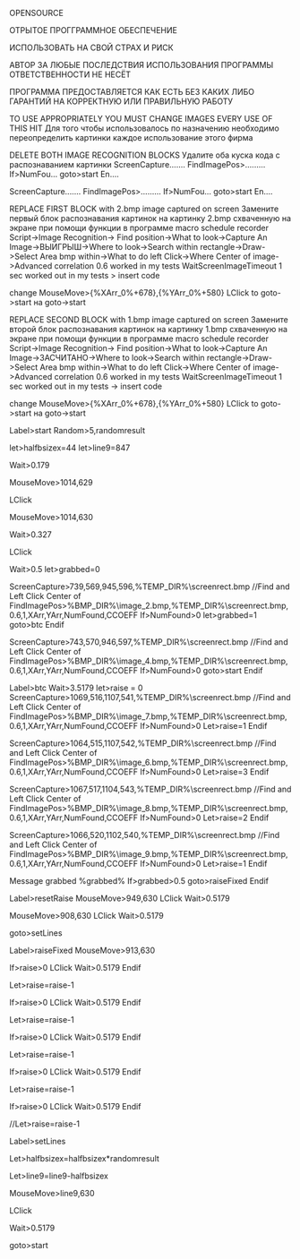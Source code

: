 OPENSOURCE

ОТРЫТОЕ ПРОГГРАММНОЕ ОБЕСПЕЧЕНИЕ

ИСПОЛЬЗОВАТЬ НА СВОЙ СТРАХ И РИСК

АВТОР ЗА ЛЮБЫЕ ПОСЛЕДСТВИЯ ИСПОЛЬЗОВАНИЯ ПРОГРАММЫ ОТВЕТСТВЕННОСТИ НЕ НЕСЁТ

ПРОГРАММА ПРЕДОСТАВЛЯЕТСЯ КАК ЕСТЬ БЕЗ КАКИХ ЛИБО ГАРАНТИЙ НА КОРРЕКТНУЮ ИЛИ ПРАВИЛЬНУЮ РАБОТУ 


TO USE APPROPRIATELY YOU MUST CHANGE IMAGES EVERY USE OF THIS HIT
Для того чтобы использовалось по назначению необходимо переопределить картинки каждое использование этого фирма

DELETE BOTH IMAGE RECOGNITION BLOCKS
Удалите оба куска кода с распознаванием картинки
ScreenCapture.......
FindImagePos>.........
If>NumFou...
  goto>start
En....

ScreenCapture.......
FindImagePos>.........
If>NumFou...
  goto>start
En....

REPLACE FIRST BLOCK with 2.bmp image captured on screen
Замените первый блок распознавания картинок на картинку 2.bmp схваченную на экране при помощи функции в программе macro schedule recorder
Script->Image Recognition-> Find position->What to look->Capture An Image->ВЫИГРЫШ->Where to look->Search within rectangle->Draw->Select Area bmp within->What to do left Click->Where Center of image->Advanced correlation 0.6 worked in my tests WaitScreenImageTimeout 1 sec worked out in my tests > insert code 

change 
 MouseMove>{%XArr_0%+678},{%YArr_0%+580}
  LClick
to goto->start
на goto->start

REPLACE SECOND BLOCK with 1.bmp image captured on screen
Замените второй блок распознавания картинок на картинку 1.bmp схваченную на экране при помощи функции в программе macro schedule recorder
Script->Image Recognition-> Find position->What to look->Capture An Image->ЗАСЧИТАНО->Where to look->Search within rectangle->Draw->Select Area bmp within->What to do left Click->Where Center of image->Advanced correlation 0.6 worked in my tests WaitScreenImageTimeout 1 sec worked out in my tests -> insert code 

change 
 MouseMove>{%XArr_0%+678},{%YArr_0%+580}
  LClick
to goto->start
на goto->start


Label>start
Random>5,randomresult

let>halfbsizex=44
let>line9=847

Wait>0.179

MouseMove>1014,629

LClick

MouseMove>1014,630

Wait>0.327

LClick

Wait>0.5
let>grabbed=0

ScreenCapture>739,569,945,596,%TEMP_DIR%\screenrect.bmp
//Find and Left Click Center of 
FindImagePos>%BMP_DIR%\image_2.bmp,%TEMP_DIR%\screenrect.bmp,0.6,1,XArr,YArr,NumFound,CCOEFF
If>NumFound>0
  let>grabbed=1
  goto>btc
Endif

ScreenCapture>743,570,946,597,%TEMP_DIR%\screenrect.bmp
//Find and Left Click Center of 
FindImagePos>%BMP_DIR%\image_4.bmp,%TEMP_DIR%\screenrect.bmp,0.6,1,XArr,YArr,NumFound,CCOEFF
If>NumFound>0
  goto>start
Endif

Label>btc
Wait>3.5179
let>raise = 0
ScreenCapture>1069,516,1107,541,%TEMP_DIR%\screenrect.bmp
//Find and Left Click Center of 
FindImagePos>%BMP_DIR%\image_7.bmp,%TEMP_DIR%\screenrect.bmp,0.6,1,XArr,YArr,NumFound,CCOEFF
If>NumFound>0
  Let>raise=1
Endif


ScreenCapture>1064,515,1107,542,%TEMP_DIR%\screenrect.bmp
//Find and Left Click Center of 
FindImagePos>%BMP_DIR%\image_6.bmp,%TEMP_DIR%\screenrect.bmp,0.6,1,XArr,YArr,NumFound,CCOEFF
If>NumFound>0
  Let>raise=3
Endif

ScreenCapture>1067,517,1104,543,%TEMP_DIR%\screenrect.bmp
//Find and Left Click Center of 
FindImagePos>%BMP_DIR%\image_8.bmp,%TEMP_DIR%\screenrect.bmp,0.6,1,XArr,YArr,NumFound,CCOEFF
If>NumFound>0
  Let>raise=2
Endif

ScreenCapture>1066,520,1102,540,%TEMP_DIR%\screenrect.bmp
//Find and Left Click Center of 
FindImagePos>%BMP_DIR%\image_9.bmp,%TEMP_DIR%\screenrect.bmp,0.6,1,XArr,YArr,NumFound,CCOEFF
If>NumFound>0
  Let>raise=1
Endif

Message grabbed %grabbed%
If>grabbed>0.5
  goto>raiseFixed
Endif

Label>resetRaise
MouseMove>949,630
LClick
Wait>0.5179

MouseMove>908,630
LClick
Wait>0.5179

goto>setLines

Label>raiseFixed
MouseMove>913,630

If>raise>0
  LClick
  Wait>0.5179
Endif

Let>raise=raise-1

If>raise>0
  LClick
  Wait>0.5179
Endif

Let>raise=raise-1

If>raise>0
  LClick
  Wait>0.5179
Endif

Let>raise=raise-1

If>raise>0
  LClick
  Wait>0.5179
Endif

Let>raise=raise-1

If>raise>0
  LClick
  Wait>0.5179
Endif

//Let>raise=raise-1


Label>setLines

Let>halfbsizex=halfbsizex*randomresult

Let>line9=line9-halfbsizex

MouseMove>line9,630

LClick

Wait>0.5179

goto>start




